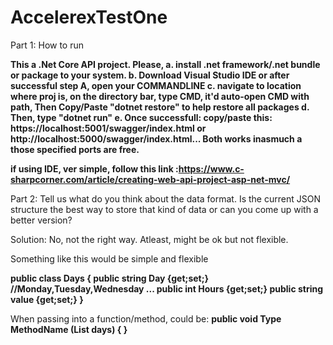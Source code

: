 # AccelerexTestOne
Part 1: How to run

**This a .Net Core API project. Please, 
a. install .net framework/.net bundle or package to your system.
b. Download Visual Studio IDE or after successful step A, open your COMMANDLINE
c. navigate to location where proj is, on the directory bar, type CMD, it'd auto-open CMD with path, Then Copy/Paste "dotnet restore" to help restore all packages
d. Then, type "dotnet run"
e. Once successfull: copy/paste this: https://localhost:5001/swagger/index.html or http://localhost:5000/swagger/index.html... Both works inasmuch a those specified ports are free.**

**if using IDE, ver simple, follow this link :https://www.c-sharpcorner.com/article/creating-web-api-project-asp-net-mvc/**




Part 2: Tell us what do you think about the data format. Is the current JSON structure the best
way to store that kind of data or can you come up with a better version?


Solution: No, not the right way. Atleast, might be ok but not flexible. 

Something like this would be simple and flexible

**public class Days
{
  public string Day {get;set;} //Monday,Tuesday,Wednesday ...
  public int Hours {get;set;}
  public string value {get;set;}
}**

When passing into a function/method, could be:
**public void Type MethodName (List<Days> days)
{
}**
